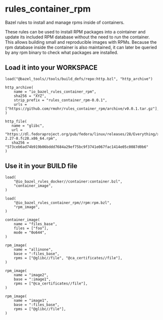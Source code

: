 # rules_container_rpm

Bazel rules to install and manage rpms inside of containers.

These rules can be used to install RPM packages into a cointainer and update its included RPM database without the need to run the container.
This allows building small and reproducible images with RPMs. Because the rpm database inside the container is also maintained, it can later be queried by any rpm binary to check what packages are installed.

## Load it into your WORKSPACE

```
load("@bazel_tools//tools/build_defs/repo:http.bzl", "http_archive")

http_archive(
    name = "io_bazel_rules_container_rpm",
    sha256 = "XYZ",
    strip_prefix = "rules_container_rpm-0.0.1",
    urls = ["https://github.com/rmohr/rules_container_rpm/archive/v0.0.1.tar.gz"],
)

http_file(
   name = "glibc",
   url = "https://dl.fedoraproject.org/pub/fedora/linux/releases/28/Everything/x86_64/os/Packages/g/glibc-2.27-8.fc28.x86_64.rpm",
   sha256 = "573ceb6ad74b919b06bddd7684a29ef75bc9f3741e067fac1414e05c0087d0b6"
)
```

## Use it in your BUILD file


```
load(
    "@io_bazel_rules_docker//container:container.bzl",
    "container_image",
)

load(
    "@io_bazel_rules_container_rpm//rpm:rpm.bzl",
    "rpm_image",
)

container_image(
    name = "files_base",
    files = ["foo"],
    mode = "0o644",
)

rpm_image(
    name = "allinone",
    base = ":files_base",
    rpms = ["@glibc//file", "@ca_certificates//file"],
)

rpm_image(
    name = "image2",
    base = ":image1",
    rpms = ["@ca_certificates//file"],
)

rpm_image(
    name = "image1",
    base = ":files_base",
    rpms = ["@glibc//file"],
)
```

